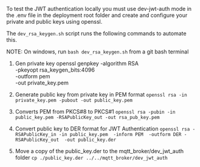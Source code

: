 To test the JWT authentication locally you must use dev-jwt-auth mode in the .env file in the deployment root folder and create and configure your private and public keys using openssl.

The `dev_rsa_keygen.sh` script runs the following commands to automate this.

NOTE: On windows, run `bash dev_rsa_keygen.sh` from a git bash terminal



1. Gen private key
openssl genpkey -algorithm RSA \
                -pkeyopt rsa_keygen_bits:4096 \
                -outform pem \
                -out private_key.pem


2. Generate public key from private key in PEM format
`openssl rsa -in private_key.pem -pubout -out public_key.pem`

3. Converts PEM from PKCS#8 to PKCS#1
`openssl rsa -pubin -in public_key.pem -RSAPublicKey_out -out rsa_pub_key.pem`

4. Convert public key to DER format for JWT Authentication
`openssl rsa -RSAPublicKey_in -in public_key.pem  -inform PEM  -outform DER -RSAPublicKey_out  -out public_key.der`


5. Move a copy of the public_key.der to the mqtt_broker/dev_jwt_auth folder
`cp ./public_key.der ../../mqtt_broker/dev_jwt_auth`
